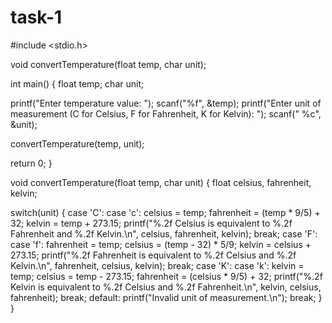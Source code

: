 # task-1

 #include <stdio.h>

void convertTemperature(float temp, char unit);

int main() { float temp; char unit;

printf("Enter temperature value: ");
scanf("%f", &temp);
printf("Enter unit of measurement (C for Celsius, F for Fahrenheit, K for Kelvin): ");
scanf(" %c", &unit);

convertTemperature(temp, unit);

return 0;
}

void convertTemperature(float temp, char unit) { float celsius, fahrenheit, kelvin;

switch(unit) {
    case 'C':
    case 'c':
        celsius = temp;
        fahrenheit = (temp * 9/5) + 32;
        kelvin = temp + 273.15;
        printf("%.2f Celsius is equivalent to %.2f Fahrenheit and %.2f Kelvin.\n", celsius, fahrenheit, kelvin);
        break;
    case 'F':
    case 'f':
        fahrenheit = temp;
        celsius = (temp - 32) * 5/9;
        kelvin = celsius + 273.15;
        printf("%.2f Fahrenheit is equivalent to %.2f Celsius and %.2f Kelvin.\n", fahrenheit, celsius, kelvin);
        break;
    case 'K':
    case 'k':
        kelvin = temp;
        celsius = temp - 273.15;
        fahrenheit = (celsius * 9/5) + 32;
        printf("%.2f Kelvin is equivalent to %.2f Celsius and %.2f Fahrenheit.\n", kelvin, celsius, fahrenheit);
        break;
    default:
        printf("Invalid unit of measurement.\n");
        break;
}
}
